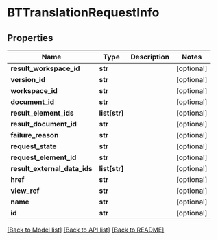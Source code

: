 # BTTranslationRequestInfo

## Properties
Name | Type | Description | Notes
------------ | ------------- | ------------- | -------------
**result_workspace_id** | **str** |  | [optional] 
**version_id** | **str** |  | [optional] 
**workspace_id** | **str** |  | [optional] 
**document_id** | **str** |  | [optional] 
**result_element_ids** | **list[str]** |  | [optional] 
**result_document_id** | **str** |  | [optional] 
**failure_reason** | **str** |  | [optional] 
**request_state** | **str** |  | [optional] 
**request_element_id** | **str** |  | [optional] 
**result_external_data_ids** | **list[str]** |  | [optional] 
**href** | **str** |  | [optional] 
**view_ref** | **str** |  | [optional] 
**name** | **str** |  | [optional] 
**id** | **str** |  | [optional] 

[[Back to Model list]](../README.md#documentation-for-models) [[Back to API list]](../README.md#documentation-for-api-endpoints) [[Back to README]](../README.md)


